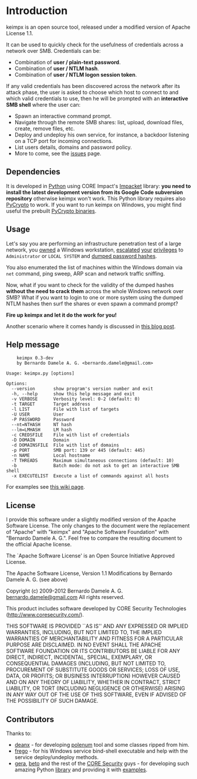 # Introduction

keimpx is an open source tool, released under a modified version of Apache License 1.1.

It can be used to quickly check for the usefulness of credentials across a network over SMB. Credentials can be:

* Combination of **user / plain-text password**.
* Combination of **user / NTLM hash**.
* Combination of **user / NTLM logon session token**.

If any valid credentials has been discovered across the network after its attack phase, the user is asked to choose which host to connect to and which valid credentials to use, then he will be prompted with an **interactive SMB shell** where the user can:

* Spawn an interactive command prompt.
* Navigate through the remote SMB shares: list, upload, download files, create, remove files, etc.
* Deploy and undeploy his own service, for instance, a backdoor listening on a TCP port for incoming connections.
* List users details, domains and password policy.
* More to come, see the [issues](https://github.com/inquisb/keimpx/issues) page.

## Dependencies

It is developed in [Python](http://www.python.org) using CORE Impact's [Impacket](http://code.google.com/p/impacket/) library: **you need to install the latest development version from its Google Code subversion repository** otherwise keimpx won't work. This Python library requires also [PyCrypto](http://www.dlitz.net/software/pycrypto/) to work. If you want to run keimpx on Windows, you might find useful the prebuilt [PyCrypto binaries](http://www.voidspace.org.uk/python/modules.shtml#pycrypto).

## Usage

Let's say you are performing an infrastructure penetration test of a large network, you 
[owned](http://metasploit.com/) a Windows workstation, [escalated](http://corelabs.coresecurity.com/index.php?module=Wiki&action=view&type=tool&name=Pass-The-Hash_Toolkit) [your](http://www.mwrinfosecurity.com/publications/mwri_security-implications-of-windows-access-tokens_2008-04-14.pdf) [privileges](http://technet.microsoft.com/en-us/sysinternals/bb664922.aspx) to `Administrator` or `LOCAL SYSTEM` and [dumped password hashes](http://bernardodamele.blogspot.com/search/label/dump).

You also enumerated the list of machines within the Windows domain via `net` command, ping sweep, ARP scan and network traffic sniffing.

Now, what if you want to check for the validity of the dumped hashes **without the need to crack them** across the whole Windows network over SMB? What if you want to login to one or more system using the dumped NTLM hashes then surf the shares or even spawn a command prompt?

**Fire up keimpx and let it do the work for you!**

Another scenario where it comes handy is discussed in [this blog post](http://bernardodamele.blogspot.com/2009/11/abuse-citrix-and-own-domain.html).

## Help message

        keimpx 0.3-dev
        by Bernardo Damele A. G. <bernardo.damele@gmail.com>
        
    Usage: keimpx.py [options]

    Options:
      --version       show program's version number and exit
      -h, --help      show this help message and exit
      -v VERBOSE      Verbosity level: 0-2 (default: 0)
      -t TARGET       Target address
      -l LIST         File with list of targets
      -U USER         User
      -P PASSWORD     Password
      --nt=NTHASH     NT hash
      --lm=LMHASH     LM hash
      -c CREDSFILE    File with list of credentials
      -D DOMAIN       Domain
      -d DOMAINSFILE  File with list of domains
      -p PORT         SMB port: 139 or 445 (default: 445)
      -n NAME         Local hostname
      -T THREADS      Maximum simultaneous connections (default: 10)
      -b              Batch mode: do not ask to get an interactive SMB shell
      -x EXECUTELIST  Execute a list of commands against all hosts

For examples see [this wiki page](https://github.com/inquisb/keimpx/examples).

## License

I provide this software under a slightly modified version of the Apache Software License. The only changes to the document were the replacement of "Apache" with "keimpx" and "Apache Software Foundation" with "Bernardo Damele A. G.". Feel free to compare the resulting document to the official Apache license.

The `Apache Software License' is an Open Source Initiative Approved License.

The Apache Software License, Version 1.1
Modifications by Bernardo Damele A. G. (see above)

Copyright (c) 2009-2012 Bernardo Damele A. G. <bernardo.damele@gmail.com>
All rights reserved.

This product includes software developed by CORE Security Technologies
(http://www.coresecurity.com/).

THIS SOFTWARE IS PROVIDED ``AS IS'' AND ANY EXPRESSED OR IMPLIED
WARRANTIES, INCLUDING, BUT NOT LIMITED TO, THE IMPLIED WARRANTIES
OF MERCHANTABILITY AND FITNESS FOR A PARTICULAR PURPOSE ARE
DISCLAIMED.  IN NO EVENT SHALL THE APACHE SOFTWARE FOUNDATION OR
ITS CONTRIBUTORS BE LIABLE FOR ANY DIRECT, INDIRECT, INCIDENTAL,
SPECIAL, EXEMPLARY, OR CONSEQUENTIAL DAMAGES (INCLUDING, BUT NOT
LIMITED TO, PROCUREMENT OF SUBSTITUTE GOODS OR SERVICES; LOSS OF
USE, DATA, OR PROFITS; OR BUSINESS INTERRUPTION) HOWEVER CAUSED AND
ON ANY THEORY OF LIABILITY, WHETHER IN CONTRACT, STRICT LIABILITY,
OR TORT (INCLUDING NEGLIGENCE OR OTHERWISE) ARISING IN ANY WAY OUT
OF THE USE OF THIS SOFTWARE, EVEN IF ADVISED OF THE POSSIBILITY OF
SUCH DAMAGE.

## Contributors

Thanks to:

* [deanx](mailto:deanx@65535.com) - for developing [polenum](http://labs.portcullis.co.uk/application/polenum/) tool and some classes ripped from him.
* [frego](mailto:frego@0x3f.net) - for his Windows service bind-shell executable and help with the service deploy/undeploy methods.
* [gera](mailto:gera@coresecurity.com), [beto](mailto:bethus@gmail.com) and the rest of the [CORE Security](http://corelabs.coresecurity.com) guys - for developing such amazing Python [library](http://code.google.com/p/impacket/) and providing it with [examples](http://code.google.com/p/impacket/source/browse/#svn%2Ftrunk%2Fexamples).

